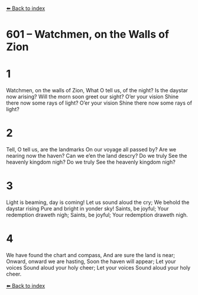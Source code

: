 [⬅️ Back to index](../README.md)

# 601 – Watchmen, on the Walls of Zion


# 1
Watchmen, on the walls of Zion,
What O tell us, of the night?
Is the daystar now arising?
Will the morn soon greet our sight?
O’er your vision Shine there now
some rays of light?
O’er your vision Shine there now
some rays of light?

# 2
Tell, O tell us, are the landmarks
On our voyage all passed by?
Are we nearing now the haven?
Can we e’en the land descry?
Do we truly See the heavenly kingdom nigh?
Do we truly See the heavenly kingdom nigh?

# 3
Light is beaming, day is coming!
Let us sound aloud the cry;
We behold the daystar rising
Pure and bright in yonder sky!
Saints, be joyful; Your redemption draweth nigh;
Saints, be joyful; Your redemption draweth nigh.

# 4
We have found the chart and compass,
And are sure the land is near;
Onward, onward we are hasting,
Soon the haven will appear;
Let your voices Sound aloud your holy cheer;
Let your voices Sound aloud your holy cheer.

[⬅️ Back to index](../README.md)
